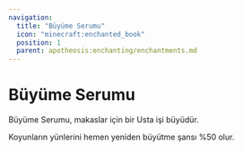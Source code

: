 ```yaml
---
navigation:
  title: "Büyüme Serumu"
  icon: "minecraft:enchanted_book"
  position: 1
  parent: apotheosis:enchanting/enchantments.md
---
```


# Büyüme Serumu

<Color id="dark_green">Büyüme Serumu</Color>, makaslar için bir Usta işi büyüdür.

Koyunların yünlerini hemen yeniden büyütme şansı %50 olur.

